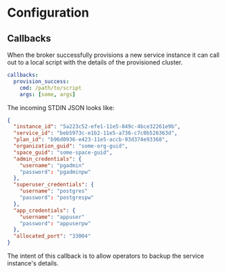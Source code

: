 # Configuration

## Callbacks

When the broker successfully provisions a new service instance it can call out to a local script with the details of the provisioned cluster.

```yaml
callbacks:
  provision_success:
    cmd: /path/to/script
    args: [some, args]
```

The incoming STDIN JSON looks like:

```json
{
  "instance_id": "5a223c52-efe1-11e5-849c-4bce32261e9b",
  "service_id": "beb5973c-e1b2-11e5-a736-c7c0b526363d",
  "plan_id": "b96d0936-e423-11e5-accb-93d374e93368",
  "organization_guid": "some-org-guid",
  "space_guid": "some-space-guid",
  "admin_credentials": {
    "username": "pgadmin"
    "password": "pgadminpw"
  },
  "superuser_credentials": {
    "username": "postgres"
    "password": "postgrespw"
  },
  "app_credentials": {
    "username": "appuser"
    "password": "appuserpw"
  },
  "allocated_port": "33004"
}
```

The intent of this callback is to allow operators to backup the service instance's details.

